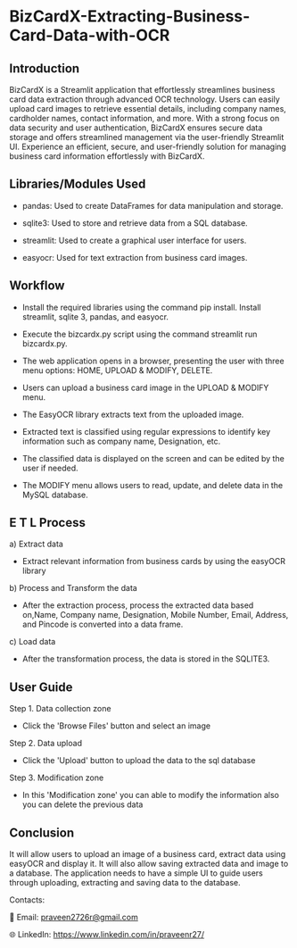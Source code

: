 # BizCardX-Extracting-Business-Card-Data-with-OCR

## Introduction   

   BizCardX is a Streamlit application that effortlessly streamlines business card data extraction through advanced OCR technology. Users can easily upload card images to retrieve essential details, including company names, cardholder names, contact information, and more. With a strong focus on data security and user authentication, BizCardX ensures secure data storage and offers streamlined management via the user-friendly Streamlit UI. Experience an efficient, secure, and user-friendly solution for managing business card information effortlessly with BizCardX.

## Libraries/Modules Used
  
   * pandas: Used to create DataFrames for data manipulation and storage.
  
   * sqlite3: Used to store and retrieve data from a SQL database.
  
   * streamlit: Used to create a graphical user interface for users.
  
   * easyocr: Used for text extraction from business card images.

## Workflow

   * Install the required libraries using the command pip install. Install streamlit, sqlite 3, pandas, and easyocr.
      
   * Execute the bizcardx.py script using the command streamlit run bizcardx.py.
      
   *  The web application opens in a browser, presenting the user with three menu options: HOME, UPLOAD & MODIFY, DELETE.
      
   *  Users can upload a business card image in the UPLOAD & MODIFY menu.
      
   *  The EasyOCR library extracts text from the uploaded image.
      
   *   Extracted text is classified using regular expressions to identify key information such as company name, Designation, etc.
      
   *   The classified data is displayed on the screen and can be edited by the user if needed.
      
   *   The MODIFY menu allows users to read, update, and delete data in the MySQL database.

## E T L Process
  
  a) Extract data
        
   * Extract relevant information from business cards by using the easyOCR library
             
  b) Process and Transform the data
        
   * After the extraction process, process the extracted data based on,Name, Company name,  Designation, Mobile Number, Email, Address, and Pincode is converted into a data frame.
             
  c) Load data
        
   * After the transformation process, the data is stored in the SQLITE3.

## User Guide

Step 1. Data collection zone

  * Click the 'Browse Files' button and select an image
    
Step 2. Data upload

 * Click the 'Upload' button to upload the data to the sql database
  
Step 3. Modification zone

 * In this 'Modification zone' you can able to modify the information also you can delete the previous data

## Conclusion

   It will allow users to upload an image of a business card, extract data using easyOCR and display it. It will also allow saving extracted data and image to a database. The application needs to have a simple UI to guide users through uploading, extracting and saving data to the database.



Contacts:

📧 Email: praveen2726r@gmail.com

🌐 LinkedIn: https://www.linkedin.com/in/praveenr27/ 

  

